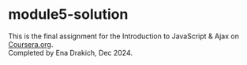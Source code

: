 # module5-solution <br/>
This is the final assignment for the Introduction to JavaScript & Ajax on <a href="https://www.coursera.org/">Coursera.org</a>. <br/>
Completed by Ena Drakich, Dec 2024.
